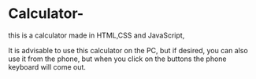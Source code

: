 # Calculator-
this is a calculator made in HTML,CSS and JavaScript,

It is advisable to use this calculator on the PC, but if desired, you can also use it from the phone, but when you click on the buttons the phone keyboard will come out.

